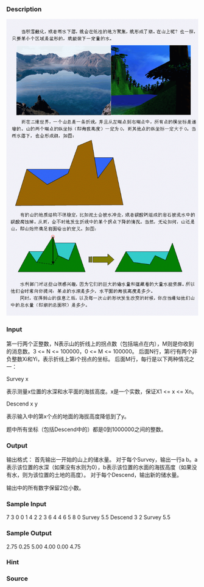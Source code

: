 
### Description
![](/JudgeOnline/upload/201106/111.jpg)
### Input
第一行两个正整数，N表示山的折线上的拐点数（包括端点在内），M则是你收到的消息数。3 <= N <= 100000，0 <= M <= 100000。
后面N行，第i行有两个非负整数Xi和Yi，表示折线上第i个拐点的坐标。
后面M行，每行是以下两种情况之一：





Survey x 


表示测量x位置的水深和水平面的海拔高度。x是一个实数，保证X1 <= x <= Xn。




Descend x y 


表示输入中的第x个点的地面的海拔高度降低到了y。





题中所有坐标（包括Descend中的）都是0到1000000之间的整数。
<!--EndFragment-->
### Output
输出格式：
首先输出一开始的山上的储水量。
对于每个Survey，输出一行a b。a表示该位置的水深（如果没有水则为0），b表示该位置的水面的海拔高度（如果没有水，则为该位置的土地的高度）。
对于每个Descend，输出新的储水量。

输出中的所有数字保留2位小数。
<!--EndFragment-->
### Sample Input
7 3
0 0
1 4
2 2
3 6
4 4
6 5
8 0
Survey 5.5
Descend 3 2
Survey 5.5

### Sample Output
2.75
0.25 5.00
4.00
0.00 4.75
### Hint

### Source
